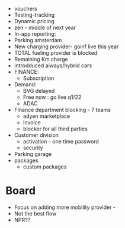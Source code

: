 - vouchers
- Testing-tracking
- Dynamic pricing
- zen - middle of next year
- In-app reporting: 
- Parking amsterdam
- New charging provider- goinf live this year
- TOTAL fueling provider is blocked
- Remaining Km charge
- introdduced aiways/hybrid cars
- FINANCE:
	- Subscription
- Demand:
	- BVG delayed
	- Free now : go live  q1/22
	- ADAC
- FInance department blocking - 7 teams
	- adyen marketplace
	- invoice 
	- blocker for all third parties
- Customer division
	- activation - one time password
	- security
- Parking garage
- packages
	- custom packages




# Board
- Focus on adding more mobility provider -
- Not the best flow
- NPR??